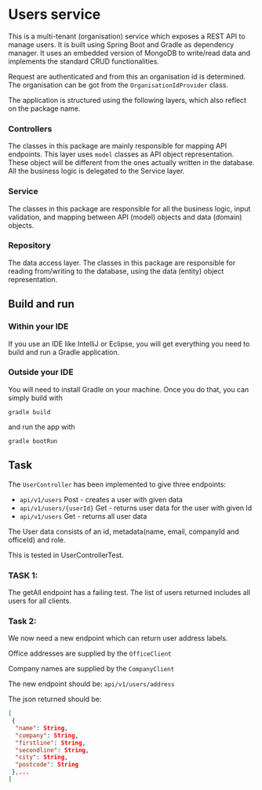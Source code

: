 # Users service
This is a multi-tenant (organisation) service which exposes a REST API to manage users. It is built using Spring Boot and Gradle as dependency manager.
It uses an embedded version of MongoDB to write/read data and implements the standard CRUD functionalities.

Request are authenticated and from this an organisation id is determined. The organisation can be got from the `OrganisationIdProvider` class.

The application is structured using the following layers, which also reflect on the package name.

### Controllers
The classes in this package are mainly responsible for mapping API endpoints.
This layer uses `model` classes as API object representation. These object will be different from the ones actually written in the database.
All the business logic is delegated to the Service layer.

### Service
The classes in this package are responsible for all the business logic, input validation, and mapping between API (model) objects and data (domain) objects.

### Repository
The data access layer. The classes in this package are responsible for reading from/writing to the database, using the data (entity) object representation.

## Build and run
### Within your IDE
If you use an IDE like IntelliJ or Eclipse, you will get everything you need to build and run a Gradle application. 
### Outside your IDE
You will need to install Gradle on your machine. Once you do that, you can simply build with 
```
gradle build
```
and run the app with 
```
gradle bootRun
```

## Task

The `UserController` has been implemented to give three endpoints:

* `api/v1/users` Post - creates a user with given data
* `api/v1/users/{userId}` Get - returns user data for the user with given Id
* `api/v1/users` Get - returns all user data

The User data consists of an id, metadata(name, email, companyId and officeId) and role.

This is tested in UserControllerTest.

### TASK 1: 
The getAll endpoint has a failing test. 
The list of users returned includes all users for all clients.

### Task 2:
We now need a new endpoint which can return user address labels.

Office addresses are supplied by the `OfficeClient`

Company names are supplied by the `CompanyClient`

The new endpoint should be:
`api/v1/users/address`

The json returned should be:

```json
[
 {
  "name": String,
  "company": String,
  "firstline": String,
  "secondline": String,
  "city": String,
  "postcode": String
 },...
]
```
